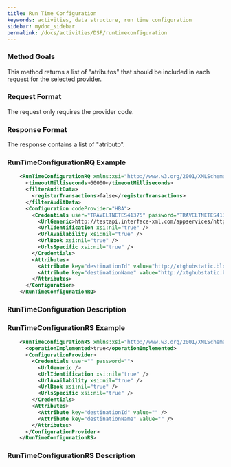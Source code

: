 ```yaml
---
title: Run Time Configuration
keywords: activities, data structure, run time configuration
sidebar: mydoc_sidebar
permalink: /docs/activities/DSF/runtimeconfiguration
---
```




### Method Goals


This method returns a list of "atributos" that should be included in
each request for the selected provider.



### Request Format


The request only requires the provider code.



### Response Format


The response contains a list of "atributo".



### RunTimeConfigurationRQ Example



~~~xml
    <RunTimeConfigurationRQ xmlns:xsi="http://www.w3.org/2001/XMLSchema-instance" xmlns:xsd="http://www.w3.org/2001/XMLSchema">
      <timeoutMilliseconds>60000</timeoutMilliseconds>
      <filterAuditData>
        <registerTransactions>false</registerTransactions>
      </filterAuditData>
      <Configuration codeProvider="HBA">
        <Credentials user="TRAVELTNETES41375" password="TRAVELTNETES41375">
          <UrlGeneric>http://testapi.interface-xml.com/appservices/http/FrontendService</UrlGeneric>
          <UrlIdentification xsi:nil="true" />
          <UrlAvailability xsi:nil="true" />
          <UrlBook xsi:nil="true" />
          <UrlsSpecific xsi:nil="true" />
        </Credentials>
        <Attributes>
          <Attribute key="destinationId" value="http://xtghubstatic.blob.core.windows.net/int-static-activities/HBA-DestinationIDs.csv" />
          <Attribute key="destinationName" value="http://xtghubstatic.blob.core.windows.net/int-static-activities/HBA-TicketDestinations.csv" />
        </Attributes>
      </Configuration>
    </RunTimeConfigurationRQ>
~~~


### RunTimeConfiguration Description




### RunTimeConfigurationRS Example



~~~xml
    <RunTimeConfigurationRS xmlns:xsi="http://www.w3.org/2001/XMLSchema-instance" xmlns:xsd="http://www.w3.org/2001/XMLSchema">
      <operationImplemented>true</operationImplemented>
      <ConfigurationProvider>
        <Credentials user="" password="">
          <UrlGeneric />
          <UrlIdentification xsi:nil="true" />
          <UrlAvailability xsi:nil="true" />
          <UrlBook xsi:nil="true" />
          <UrlsSpecific xsi:nil="true" />
        </Credentials>
        <Attributes>
          <Attribute key="destinationId" value="" />
          <Attribute key="destinationName" value="" />
        </Attributes>
      </ConfigurationProvider>
    </RunTimeConfigurationRS>
~~~


### RunTimeConfigurationRS Description



